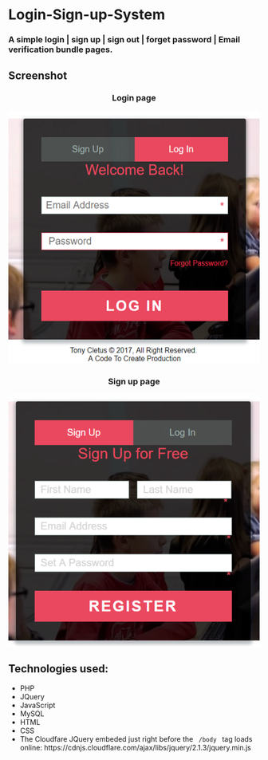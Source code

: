 # Login-Sign-up-System
<h3>A simple login | sign up | sign out | forget password | Email verification bundle pages.</h3>

<h2>Screenshot</h2> 
<p>

<center>
  <h3>Login page</h3>
  <img src="14.png">
  <p>
  <h3>Sign up page</h3>
  <img src="15.png">
</center>

<p><p>
<h2>Technologies used:</h2>
<ul>
  <li>PHP</li>
  <li>JQuery</li>
  <li>JavaScript</li>
  <li>MySQL</li>
  <li>HTML</li>
  <li>CSS</li>
  <li>The Cloudfare JQuery embeded just right before the <code> /body </code> tag loads online:       https://cdnjs.cloudflare.com/ajax/libs/jquery/2.1.3/jquery.min.js</li>
 </ul>
